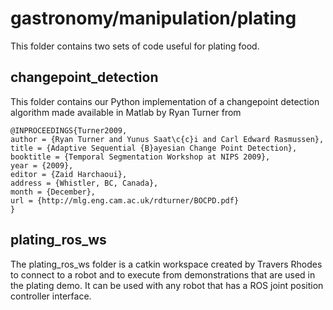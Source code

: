 # gastronomy/manipulation/plating

This folder contains two sets of code useful for plating food.

## changepoint_detection 

This folder contains our Python implementation of a changepoint detection algorithm made available in Matlab by Ryan Turner from
```
@INPROCEEDINGS{Turner2009,
author = {Ryan Turner and Yunus Saat\c{c}i and Carl Edward Rasmussen},
title = {Adaptive Sequential {B}ayesian Change Point Detection},
booktitle = {Temporal Segmentation Workshop at NIPS 2009},
year = {2009},
editor = {Zaid Harchaoui},
address = {Whistler, BC, Canada},
month = {December},
url = {http://mlg.eng.cam.ac.uk/rdturner/BOCPD.pdf}
}
```

## plating_ros_ws

The plating_ros_ws folder is a catkin workspace created by Travers Rhodes to connect to a robot and to execute from demonstrations that are used in the plating demo. It can be used with any robot that has a ROS joint position controller interface.
